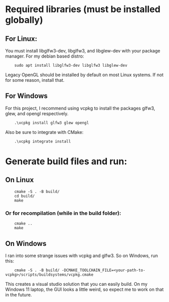 # Required libraries (must be installed globally)

## For Linux:
You must install libglfw3-dev, libglfw3, and libglew-dev with your package manager. 
For my debian based distro:

        sudo apt install libglfw3-dev libglfw3 libglew-dev

Legacy OpenGL should be installed by default on most Linux systems. If not for some reason, install that.

## For Windows
For this project, I recommend using vcpkg to install the packages glfw3, glew, and opengl respectively.

        .\vcpkg install glfw3 glew opengl

Also be sure to integrate with CMake:

        .\vcpkg integrate install

# Generate build files and run:
## On Linux

        cmake -S . -B build/
        cd build/
        make

### Or for recompilation (while in the build folder):

        cmake ..
        make

## On Windows
I ran into some strange issues with vcpkg and glfw3. So on Windows, run this:

        cmake -S . -B build/ -DCMAKE_TOOLCHAIN_FILE=<your-path-to-vcpkg>/scripts/buildsystems/vcpkg.cmake

This creates a visual studio solution that you can easily build. On my Windows 11 laptop, the GUI looks a little weird,
so expect me to work on that in the future.